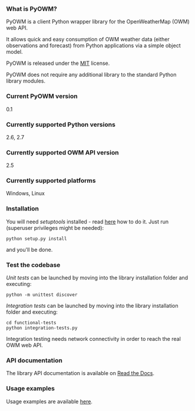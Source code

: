 ### What is PyOWM?
PyOWM is a client Python wrapper library for the OpenWeatherMap (OWM) web API.

It allows quick and easy consumption of OWM weather data (either observations 
and forecast) from Python applications via a simple object model.

PyOWM is released under the [MIT](https://github.com/csparpa/pyowm/blob/master/LICENSE) license.

PyOWM does not require any additional library to the standard Python library modules.

### Current PyOWM version
0.1

### Currently supported Python versions
2.6, 2.7

### Currently supported OWM API version
2.5

### Currently supported platforms
Windows, Linux

### Installation
You will need _setuptools_ installed - read [here](https://pypi.python.org/pypi/setuptools) 
how to do it. Just run (superuser privileges might be needed):

    python setup.py install

and you'll be done.

### Test the codebase
*Unit tests* can be launched by moving into the library installation folder and 
executing:

    python -m unittest discover
    
*Integration tests* can be launched by moving into the library installation folder
and executing:

    cd functional-tests
    python integration-tests.py  

Integration testing needs network connectivity in order to reach the real OWM web API.

### API documentation
The library API documentation is available on [Read the Docs](https://pyowm.readthedocs.org).

### Usage examples
Usage examples are available [here](https://github.com/csparpa/pyowm/blob/master/docs/usage-examples.md).